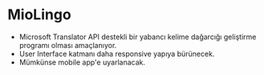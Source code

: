 ﻿# MioLingo
* Microsoft Translator API destekli bir yabancı kelime dağarcığı geliştirme programı olması amaçlanıyor.
* User Interface katmanı daha responsive yapıya bürünecek.
* Mümkünse mobile app'e uyarlanacak.
